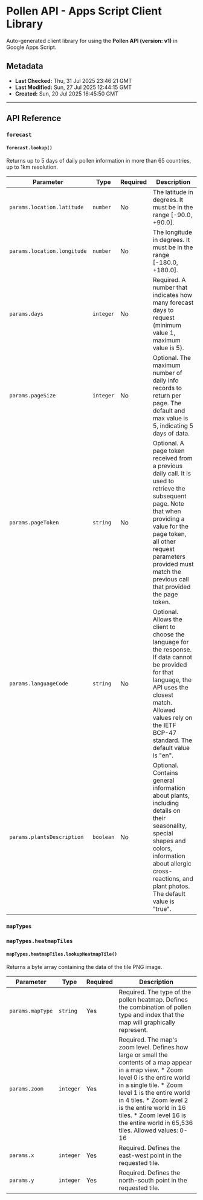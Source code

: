 # Pollen API - Apps Script Client Library

Auto-generated client library for using the **Pollen API (version: v1)** in Google Apps Script.

## Metadata

- **Last Checked:** Thu, 31 Jul 2025 23:46:21 GMT
- **Last Modified:** Sun, 27 Jul 2025 12:44:15 GMT
- **Created:** Sun, 20 Jul 2025 16:45:50 GMT



---

## API Reference

### `forecast`

#### `forecast.lookup()`

Returns up to 5 days of daily pollen information in more than 65 countries, up to 1km resolution.

| Parameter | Type | Required | Description |
|---|---|---|---|
| `params.location.latitude` | `number` | No | The latitude in degrees. It must be in the range [-90.0, +90.0]. |
| `params.location.longitude` | `number` | No | The longitude in degrees. It must be in the range [-180.0, +180.0]. |
| `params.days` | `integer` | No | Required. A number that indicates how many forecast days to request (minimum value 1, maximum value is 5). |
| `params.pageSize` | `integer` | No | Optional. The maximum number of daily info records to return per page. The default and max value is 5, indicating 5 days of data. |
| `params.pageToken` | `string` | No | Optional. A page token received from a previous daily call. It is used to retrieve the subsequent page. Note that when providing a value for the page token, all other request parameters provided must match the previous call that provided the page token. |
| `params.languageCode` | `string` | No | Optional. Allows the client to choose the language for the response. If data cannot be provided for that language, the API uses the closest match. Allowed values rely on the IETF BCP-47 standard. The default value is "en". |
| `params.plantsDescription` | `boolean` | No | Optional. Contains general information about plants, including details on their seasonality, special shapes and colors, information about allergic cross-reactions, and plant photos. The default value is "true". |

### `mapTypes`

### `mapTypes.heatmapTiles`

#### `mapTypes.heatmapTiles.lookupHeatmapTile()`

Returns a byte array containing the data of the tile PNG image.

| Parameter | Type | Required | Description |
|---|---|---|---|
| `params.mapType` | `string` | Yes | Required. The type of the pollen heatmap. Defines the combination of pollen type and index that the map will graphically represent. |
| `params.zoom` | `integer` | Yes | Required. The map's zoom level. Defines how large or small the contents of a map appear in a map view. * Zoom level 0 is the entire world in a single tile. * Zoom level 1 is the entire world in 4 tiles. * Zoom level 2 is the entire world in 16 tiles. * Zoom level 16 is the entire world in 65,536 tiles. Allowed values: 0-16 |
| `params.x` | `integer` | Yes | Required. Defines the east-west point in the requested tile. |
| `params.y` | `integer` | Yes | Required. Defines the north-south point in the requested tile. |